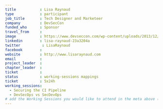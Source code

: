 ```yaml
---
title           : Lisa Raynaud
type            : participant
job_title       : Tech Designer and Marketeer
company         : DevSecCon
funded_who      : Sponsor
travel_from     :
image           : https://www.devseccon.com/wp-content/uploads/2013/12/lisa-raynaud-150x150.jpg
linkedin        : lisa-raynaud-23a3204a
twitter          : LisaRaynaud
facebook        :
website         : http://www.lisaraynaud.com
email           :
project_leader  :
chapter_leader  :
ticket          :
status          : working-sessions mappings
ticket          : 5x24h
working_sessions:
  - Securing the CI Pipeline
  - DevSecOps vs SecDevOps
# add the Working Sessions you would like to attend in the meta above (use the session's title) e.g. sessions (one per line): -Security Playbooks Diagrams -Hackathon Daily Sessions
---
```


<!-- put more details about participant here -->

